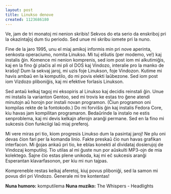 ```yaml
---
layout: post
title: Linukso denove
created: 1123686180
---
```

Ve, jam de tri monatoj mi nenion skribis!  Sekvos do eta serio da enskriboj pri la okazintaĵoj dum tiu periodo.  Sed unue mi skribu iomete pri la nuno.

Fine de la jaro 1995, unu el miaj amikoj informis min pri nove aperinta, senkosta operaciumo, nomita Linukso.  Mi tuj elŝutis (per modemo, ve!) kaj instalis ĝin.  Komence mi nenion komprenis, sed iom post iom mi alkutimiĝis, kaj en la fino ĝi plaĉis al mi pli ol DOS kaj Vindozo, interalie pro la manko de kraŝoj!  Dum la sekvaj jaroj, mi uzis foje Linukson, foje Vindozon.  Kutime mi havis ambaŭ en la komputilo, do mi povis elekti laŭbezone.  Sed iom post iom Vizdozo pliboniĝis, kaj mi efektive forlasis Linukson.

Sed antaŭ kelkaj tagoj mi eksopiris al Linukso kaj decidis reinstali ĝin.  Unue mi instalis la varianton Gentoo, sed mi trovis ke estas tro ĝene atendi minutojn aŭ horojn por instali novan programon.  (Ĉiun programon oni kompilas rekte de la fontokodo.)  Do mi forviŝis ĝin kaj instalis Fedora Core, kiu havas jam kompilitan programaron.  Bedaŭrinde la instalo ne estis senproblema, kaj mi devis kelkajn aferojn aranĝi permane.  Sed en la fino mi sukcesis ĉion funkciigi laŭ miaj preferoj.

Mi vere miras pri tio, kiom progresis Linukso dum la pasintaj jaroj!  Ne plu oni devas ĉion fari per la komanda linio.  Fakte preskaŭ ĉio nun havas grafikan interfacon.  Mi ĝojas ankaŭ pri tio, ke eblas konekti al dividataj dosierujoj de Vindozaj komputiloj.  Tio utilas al mi ĝuste nun por aŭskulti MP3-ojn de mia kolektego.  Ŝajne ĉio estas plene unikoda, kaj mi eĉ sukcesis aranĝi Esperantan klavarfasonon, per kiu mi nun tajpas.

Kompreneble restas kelkaj aferetoj, kiuj povus pliboniĝi, sed la samon mi povus diri pri Vindozo.  Ĝenerale mi tre kontentas!

<b>Nuna humoro:</b> komputilema
<b>Nuna muziko:</b> The Whispers - Headlights
